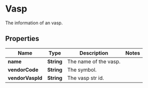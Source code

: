 

# Vasp

The information of an vasp.

## Properties

| Name | Type | Description | Notes |
|------------ | ------------- | ------------- | -------------|
|**name** | **String** | The name of the vasp. |  |
|**vendorCode** | **String** | The symbol. |  |
|**vendorVaspId** | **String** | The vasp str id. |  |



